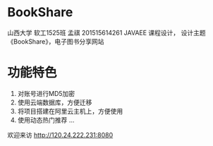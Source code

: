 # BookShare
山西大学 软工1525班
孟祺 201515614261
JAVAEE 课程设计，
设计主题 《BookShare》，电子图书分享网站

# 功能特色
 1. 对账号进行MD5加密
 2. 使用云端数据库，方便迁移
 3. 将项目搭建在阿里云主机上，方便使用
 4. 使用动态热门推荐
 ...

 欢迎来访 
 http://120.24.222.231:8080
